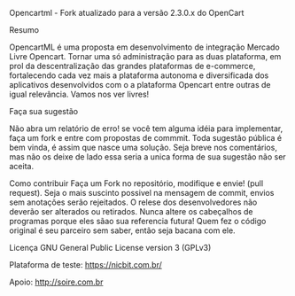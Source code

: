 Opencartml - Fork atualizado para a versão 2.3.0.x do OpenCart


Resumo

OpencartML é uma proposta em desenvolvimento de integração Mercado Livre Opencart. Tornar uma só 
administração para as duas plataforma, em prol da descentralização das grandes plataformas de e-commerce, fortalecendo
cada vez mais a plataforma autonoma e diversificada dos aplicativos desenvolvidos com o a plataforma Opencart entre outras
de igual relevância. Vamos nos ver livres!


Faça sua sugestão

Não abra um relatório de erro! se você tem alguma idéia para implementar, faça um fork e entre com propostas de commmit. 
Toda sugestão pública é bem vinda, é assim que nasce uma solução. Seja breve nos comentários, mas não os deixe de lado
essa seria a unica forma de sua sugestão não ser aceita. 


Como contribuir
Faça um Fork no repositório, modifique e envie! (pull request).
Seja o mais suscinto possivel na mensagem de commit, envios sem anotações serão rejeitados.
O relese dos desenvolvedores não deverão ser alterados ou retirados. Nunca altere os cabeçalhos de programas
porque eles sãao sua referencia futura! Quem fez o código original é seu parceiro sem saber, então seja
bacana com ele.


Licença
GNU General Public License version 3 (GPLv3)

Plataforma de teste:
https://nicbit.com.br/

Apoio:
http://soire.com.br